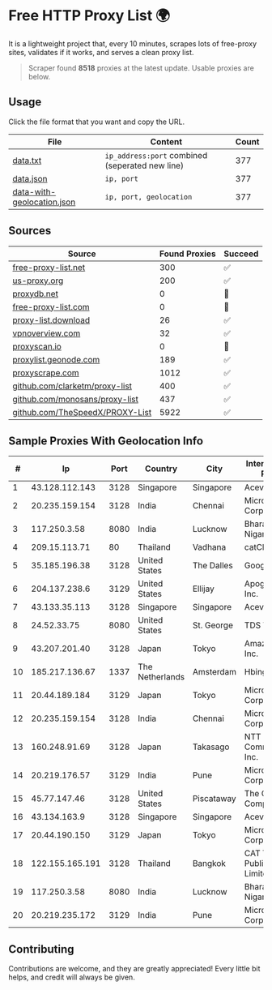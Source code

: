 
# Free HTTP Proxy List 🌍

It is a lightweight project that, every 10 minutes, scrapes lots of free-proxy sites, validates if it works, and serves a clean proxy list.


> Scraper found **8518** proxies at the latest update. Usable proxies are below.

## Usage

Click the file format that you want and copy the URL.


|File|Content|Count|
|----|-------|-----|
|[data.txt](https://raw.githubusercontent.com/themiralay/Proxy-List-World/master/data.txt)|`ip_address:port` combined (seperated new line)|377|
|[data.json](https://raw.githubusercontent.com/themiralay/Proxy-List-World/master/data.json)|`ip, port`|377|
|[data-with-geolocation.json](https://raw.githubusercontent.com/themiralay/Proxy-List-World/master/data-with-geolocation.json)|`ip, port, geolocation`|377|

## Sources

|Source|Found Proxies|Succeed|
|------|-------------|-------|
|[free-proxy-list.net](https://free-proxy-list.net)|300|✅|
|[us-proxy.org](https://www.us-proxy.org)|200|✅|
|[proxydb.net](http://proxydb.net)|0|🚫|
|[free-proxy-list.com](https://free-proxy-list.com/?page=&port=&type%5B%5D=http&type%5B%5D=https&up_time=0&search=Search)|0|🚫|
|[proxy-list.download](https://www.proxy-list.download/HTTP)|26|✅|
|[vpnoverview.com](https://vpnoverview.com/privacy/anonymous-browsing/free-proxy-servers)|32|✅|
|[proxyscan.io](https://www.proxyscan.io)|0|🚫|
|[proxylist.geonode.com](https://proxylist.geonode.com/api/proxy-list?limit=300&page=1&sort_by=lastChecked&sort_type=desc&protocols=http,https)|189|✅|
|[proxyscrape.com](https://api.proxyscrape.com/v2/?request=displayproxies&protocol=http&timeout=10000&country=all&ssl=all&anonymity=all)|1012|✅|
|[github.com/clarketm/proxy-list](https://raw.githubusercontent.com/clarketm/proxy-list/master/proxy-list-raw.txt)|400|✅|
|[github.com/monosans/proxy-list](https://raw.githubusercontent.com/monosans/proxy-list/main/proxies/http.txt)|437|✅|
|[github.com/TheSpeedX/PROXY-List](https://raw.githubusercontent.com/TheSpeedX/PROXY-List/master/http.txt)|5922|✅|


## Sample Proxies With Geolocation Info

|#|Ip|Port|Country|City|Internet Service Provider|
|-|--|----|-------|----|-------------------------|
|1|43.128.112.143|3128|Singapore|Singapore|Aceville Pte.ltd|
|2|20.235.159.154|3128|India|Chennai|Microsoft Corporation|
|3|117.250.3.58|8080|India|Lucknow|Bharat Sanchar Nigam Ltd|
|4|209.15.113.71|80|Thailand|Vadhana|catCloud|
|5|35.185.196.38|3128|United States|The Dalles|Google LLC|
|6|204.137.238.6|3129|United States|Ellijay|Apogee Telecom Inc.|
|7|43.133.35.113|3128|Singapore|Singapore|Aceville Pte.ltd|
|8|24.52.33.75|8080|United States|St. George|TDS TELECOM|
|9|43.207.201.40|3128|Japan|Tokyo|Amazon.com, Inc.|
|10|185.217.136.67|1337|The Netherlands|Amsterdam|Hbing Limited|
|11|20.44.189.184|3129|Japan|Tokyo|Microsoft Corporation|
|12|20.235.159.154|3128|India|Chennai|Microsoft Corporation|
|13|160.248.91.69|3128|Japan|Takasago|NTT PC Communications, Inc.|
|14|20.219.176.57|3129|India|Pune|Microsoft Corporation|
|15|45.77.147.46|3128|United States|Piscataway|The Constant Company|
|16|43.134.163.9|3128|Singapore|Singapore|Aceville Pte.ltd|
|17|20.44.190.150|3129|Japan|Tokyo|Microsoft Corporation|
|18|122.155.165.191|3128|Thailand|Bangkok|CAT Telecom Public Company Limited|
|19|117.250.3.58|8080|India|Lucknow|Bharat Sanchar Nigam Ltd|
|20|20.219.235.172|3129|India|Pune|Microsoft Corporation|



## Contributing

Contributions are welcome, and they are greatly appreciated! Every
little bit helps, and credit will always be given.

